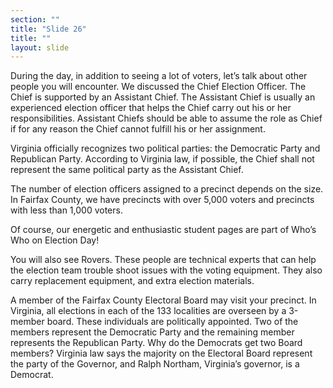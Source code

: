 ```yaml
---
section: ""
title: "Slide 26"
title: ""
layout: slide
---
```


During the day, in addition to seeing a lot of voters, let’s talk about other people you will encounter.  We discussed the Chief Election Officer.  The Chief is supported by an Assistant Chief.  The Assistant Chief is usually an experienced election officer that helps the Chief carry out his or her responsibilities.  Assistant Chiefs should be able to assume the role as Chief if for any reason the Chief cannot fulfill his or her assignment.

Virginia officially recognizes two political parties: the Democratic Party and Republican Party. According to Virginia law, if possible, the Chief shall not represent the same political party as the Assistant Chief.

The number of election officers assigned to a precinct depends on the size.  In Fairfax County, we have precincts with over 5,000 voters and precincts with less than 1,000 voters.

Of course, our energetic and enthusiastic student pages are part of Who’s Who on Election Day!
 
You will also see Rovers.  These people are technical experts that can help the election team trouble shoot issues with the voting equipment.  They also carry replacement equipment, and extra election materials.

A member of the Fairfax County Electoral Board may visit your precinct.  In Virginia, all elections in each of the 133 localities are overseen by a 3-member board. These individuals are politically appointed.  Two of the members represent the Democratic Party and the remaining member represents the Republican Party.  Why do the Democrats get two Board members? Virginia law says the majority on the Electoral Board represent the party of the Governor, and Ralph Northam, Virginia’s governor, is a Democrat.
 
